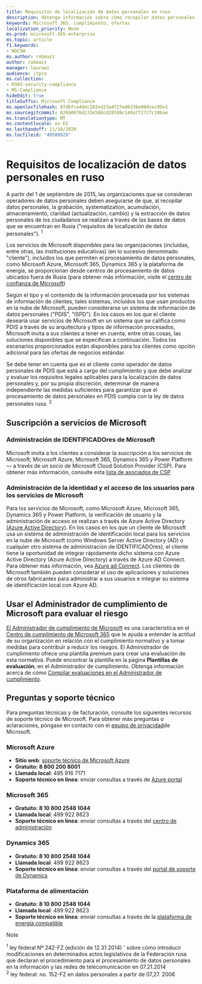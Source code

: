 ```yaml
---
title: Requisitos de localización de datos personales en ruso
description: Obtenga información sobre cómo recopilar datos personales, el registro de datos personales de los ciudadanos de los ciudadanos, la systematization, la acumulación, el almacenamiento, la aclaración y la extracción en las bases de datos y los servicios de Microsoft ubicados en Rusia.
keywords: Microsoft 365, cumplimiento, ofertas
localization_priority: None
ms.prod: microsoft-365-enterprise
ms.topic: article
f1.keywords:
- NOCSH
ms.author: robmazz
author: robmazz
manager: laurawi
audience: itpro
ms.collection:
- M365-security-compliance
- MS-Compliance
hideEdit: true
titleSuffix: Microsoft Compliance
ms.openlocfilehash: 07dbfce49dc202ed23a4f2fed6336e00dcec95e1
ms.sourcegitcommit: 626b0076d133e588cd28598c149a7f272fc18bae
ms.translationtype: MT
ms.contentlocale: es-ES
ms.lasthandoff: 11/30/2020
ms.locfileid: "49509929"
---
```

# <a name="russian-personal-data-localization-requirements"></a>Requisitos de localización de datos personales en ruso

A partir del 1 de septiembre de 2015, las organizaciones que se consideran operadores de datos personales deben asegurarse de que, al recopilar datos personales, la grabación, systematization, acumulación, almacenamiento, claridad (actualización, cambio) y la extracción de datos personales de los ciudadanos se realizan a través de las bases de datos que se encuentran en Rusia ("requisitos de localización de datos personales"). <sup>1</sup>

Los servicios de Microsoft disponibles para las organizaciones (incluidas, entre otras, las instituciones educativas) (en lo sucesivo denominado "cliente"), incluidos los que permiten el procesamiento de datos personales, como Microsoft Azure, Microsoft 365, Dynamics 365 y la plataforma de energía, se proporcionan desde centros de procesamiento de datos ubicados fuera de Rusia (para obtener más información, visite el [centro de confianza de Microsoft](https://www.microsoft.com/trust-center))

Según el tipo y el contenido de la información procesada por los sistemas de información de clientes, tales sistemas, incluidos los que usan productos en la nube de Microsoft, pueden considerarse un sistema de información de datos personales ("PDIS", "ISPD"). En los casos en los que el cliente desearía usar servicios de Microsoft en un sistema que se califica como PDIS a través de su arquitectura y tipos de información procesados, Microsoft invita a sus clientes a tener en cuenta, entre otras cosas, las soluciones disponibles que se especifican a continuación. Todos los escenarios proporcionados están disponibles para los clientes como opción adicional para las ofertas de negocios estándar.

Se debe tener en cuenta que es el cliente como operador de datos personales de PDIS que está a cargo del cumplimiento y que debe analizar y evaluar los requisitos legales aplicables para la localización de datos personales y, por su propia discreción, determinar de manera independiente las medidas suficientes para garantizar que el procesamiento de datos personales en PDIS cumpla con la ley de datos personales rusa. <sup>2</sup>

## <a name="subscribing-to-microsoft-services"></a>Suscripción a servicios de Microsoft

### <a name="microsoft-id-management"></a>Administración de IDENTIFICADOres de Microsoft

Microsoft invita a los clientes a considerar la suscripción a los servicios de Microsoft; Microsoft Azure, Microsoft 365, Dynamics 365 y Power Platform — a través de un socio de Microsoft Cloud Solution Provider (CSP). Para obtener más información, consulte esta [lista de asociados de CSP](https://pinpoint.microsoft.com/search?type=services&campaign=691).

### <a name="managing-user-identity-and-access-for-microsoft-services"></a>Administración de la identidad y el acceso de los usuarios para los servicios de Microsoft

Para los servicios de Microsoft, como Microsoft Azure, Microsoft 365, Dynamics 365 y Power Platform, la verificación de usuario y la administración de acceso se realizan a través de Azure Active Directory [(Azure Active Directory)](https://azure.microsoft.com/services/active-directory/). En los casos en los que un cliente de Microsoft usa un sistema de administración de identificación local para los servicios en la nube de Microsoft (como Windows Server Active Directory (AD) o cualquier otro sistema de administración de IDENTIFICADOres), el cliente tiene la oportunidad de integrar rápidamente dicho sistema con Azure Active Directory (Azure Active Directory) a través de Azure AD Connect. Para obtener más información, vea [Azure ad Connect](https://docs.microsoft.com/azure/active-directory/cloud-provisioning/). Los clientes de Microsoft también pueden considerar el uso de aplicaciones y soluciones de otros fabricantes para administrar a sus usuarios e integrar su sistema de identificación local con Azure AD.

## <a name="use-microsoft-compliance-manager-to-assess-your-risk"></a>Usar el Administrador de cumplimiento de Microsoft para evaluar el riesgo

[El Administrador de cumplimiento de Microsoft](https://docs.microsoft.com/microsoft-365/compliance/compliance-manager) es una característica en el [Centro de cumplimiento de Microsoft 365](https://docs.microsoft.com/microsoft-365/compliance/microsoft-365-compliance-center) que le ayuda a entender la actitud de su organización en relación con el cumplimiento normativo y a tomar medidas para contribuir a reducir los riesgos. El Administrador de cumplimiento ofrece una plantilla premium para crear una evaluación de esta normativa. Puede encontrar la plantilla en la página **Plantillas de evaluación**, en el Administrador de cumplimiento. Obtenga información acerca de cómo [Compilar evaluaciones en el Administrador de cumplimiento](https://docs.microsoft.com/microsoft-365/compliance/compliance-manager-assessments).

## <a name="questions-and-support"></a>Preguntas y soporte técnico

Para preguntas técnicas y de facturación, consulte los siguientes recursos de soporte técnico de Microsoft. Para obtener más preguntas o aclaraciones, póngase en contacto con el [equipo de privacidad](https://support.microsoft.com/gp/privacy-page)de Microsoft.

### <a name="microsoft-azure"></a>Microsoft Azure

- **Sitio web**: [soporte técnico de Microsoft Azure](https://aka.ms/GetAzureSupport)
- **Gratuito: 8 800 200 8001**
- **Llamada local**: 495 916 7171
- **Soporte técnico en línea**: enviar consultas a través de [Azure portal](https://portal.azure.com)

### <a name="microsoft-365"></a>Microsoft 365

- **Gratuito: 8 10 800 2548 1044**
- **Llamada local**: 499 922 8623
- **Soporte técnico en línea**: enviar consultas a través del [centro de administración](https://portal.office.com/)

### <a name="dynamics-365"></a>Dynamics 365

- **Gratuito: 8 10 800 2548 1044**
- **Llamada local**: 499 922 8623
- **Soporte técnico en línea**: enviar consultas a través del [portal de soporte de Dynamics](https://dynamics.microsoft.com/support/)

### <a name="power-platform"></a>Plataforma de alimentación

- **Gratuito: 8 10 800 2548 1044**
- **Llamada local**: 499 922 8623
- **Soporte técnico en línea**: enviar consultas a través de la [plataforma de energía compatible](https://docs.microsoft.com/power-platform/admin/get-help-support)

> [!NOTE]
> <sup>1</sup> ley federal Nº 242-FZ (edición de 12.31.2014) ' sobre cómo introducir modificaciones en determinados actos legislativos de la Federación rusa que declaran el procedimiento para el procesamiento de datos personales en la información y las redes de telecomunicación en 07.21.2014 <br>
> <sup>2</sup> ley federal: no. 152-FZ en datos personales a partir de 07,27. 2006<br>
